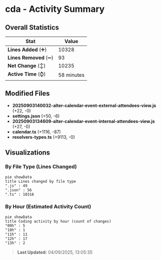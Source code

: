 # cda - Activity Summary 

## Overall Statistics

| Stat                   | Value                                                             |
| ---------------------- | ----------------------------------------------------------------- |
| **Lines Added** (➕)   | 10328                                          |
| **Lines Removed** (➖) | 93                                        |
| **Net Change** (↕)    | 10235                |
| **Active Time** (⌚)   | 58 minutes |


## Modified Files
- **20250903140032-alter-calendar-event-external-attendees-view.js** (+22, -0)
- **settings.json** (+50, -6)
- **20250903134609-alter-calendar-event-internal-attendees-view.js** (+27, -0)
- **calendar.ts** (+1116, -87)
- **resolvers-types.ts** (+9113, -0)

## Visualizations

### By File Type (Lines Changed)

```mermaid
pie showData
title Lines changed by file type
".js" : 49
".json" : 56
".ts" : 10316
```

### By Hour (Estimated Activity Count)

```mermaid
pie showData
title Coding activity by hour (count of changes)
"09h" : 5
"10h" : 1
"11h" : 11
"12h" : 17
"13h" : 2
```


> **Last Updated:** 04/09/2025, 13:05:35